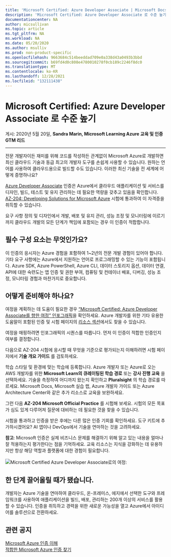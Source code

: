 ```yaml
---
title: 'Microsoft Certified: Azure Developer Associate | Microsoft Docs 로 준 높이기'
description: 'Microsoft Certified: Azure Developer Associate 로 수준 높기'
documentationcenter: NA
author: micsullivan
ms.topic: article
ms.tgt_pltfrm: NA
ms.workload: NA
ms.date: 05/20/2020
ms.author: msulliv
ms.prod: non-product-specific
ms.openlocfilehash: 9663684c514beeddad709e0a338d43a0493b3bbd
ms.sourcegitcommit: b69fd4d0c808e4780010278f0cb189c2246f8dc0
ms.translationtype: MT
ms.contentlocale: ko-KR
ms.lasthandoff: 12/28/2021
ms.locfileid: "132111438"
---
```

# <a name="level-up-with-microsoft-certified-azure-developer-associate"></a>Microsoft Certified: Azure Developer Associate 로 수준 높기

게시: 2020년 5월 20일, **Sandra Marin, Microsoft Learning Azure 교육 및 인증 GTM 리드**

___

전문 개발자이든 재미를 위해 코드를 작성하든 관계없이 Microsoft Azure로 개발하면 최신 클라우드 기술과 동급 최고의 개발자 도구를 손쉽게 사용할 수 있습니다. 원하는 언어를 사용하여 클라우드용으로 빌드할 수도 있습니다. 이러한 최신 기술을 전 세계에 어떻게 증명하나요?

[Azure Developer Associate](https://docs.microsoft.com/learn/certifications/azure-developer) 인증은 Azure에서 클라우드 애플리케이션 및 서비스를 디자인, 빌드, 테스트 및 유지 관리하는 데 필요한 역량을 갖추고 있음을 확인합니다. [AZ-204: Developing Solutions for Microsoft Azure](https://docs.microsoft.com/learn/certifications/exams/az-204) 시험에 통과하여 이 자격증을 취득할 수 있습니다.

요구 사항 정의 및 디자인에서 개발, 배포 및 유지 관리, 성능 조정 및 모니터링에 이르기까지 클라우드 개발의 모든 단계가 책임에 포함되는 경우 이 인증이 적합합니다.

## <a name="what-are-the-prerequisites"></a>필수 구성 요소는 무엇인가요?

이 인증의 응시자는 Azure 경험을 포함하여 1~2년의 전문 개발 경험이 있어야 합니다. 기타 요구 사항에는 Azure에서 지원하는 언어로 프로그래밍할 수 있는 기능이 포함됩니다. Azure SDK, Azure PowerShell, Azure CLI, 데이터 스토리지 옵션, 데이터 연결, API에 대한 숙련도는 앱 인증 및 권한 부여, 컴퓨팅 및 컨테이너 배포, 디버깅, 성능 조정, 모니터링 경험과 마찬가지로 중요합니다.

## <a name="how-can-you-get-ready"></a>어떻게 준비해야 하나요?

여정을 계획하는 데 도움이 필요한 경우 [“Microsoft Certified: Azure Developer Associate를 향한 여정” 인포그래픽](https://query.prod.cms.rt.microsoft.com/cms/api/am/binary/RE4woK5)을 확인하세요. Azure 개발자를 위한 기타 유용한 도움말이 포함된 인증 및 시험 페이지의 [리소스 섹션](https://docs.microsoft.com/learn/certifications/azure-developer#certification-resources)에서도 찾을 수 있습니다.

여정을 매핑하려면 인포그래픽의 시퀀스를 따릅니다. 먼저 이 인증이 적합한 인증인지 여부를 결정합니다.

다음으로 AZ-204 시험에 응시할 때 무엇을 기준으로 평가되는지 이해하려면 시험 페이지에서 **기술 개요 가이드** 를 검토하세요.

학습 스타일 및 환경에 맞는 학습에 등록합니다. Azure 개발자 또는 Azure로 오는 AWS 개발자를 위한 **Microsoft Learn의 큐레이팅된 학습 경로** 또는 **강사 진행 교육** 을 선택하세요. 기술을 측정하여 어디까지 왔는지 확인하고 **Pluralsight** 의 학습 경로를 따르세요. Microsoft Docs, Microsoft 실습 랩, Azure 개발자 가이드 또는 Azure Architecture Center와 같은 추가 리소스로 교육을 보완하세요.

그런 다음 **AZ-204 Microsoft Official Practice** 를 시험해 보세요. 시험의 모든 목표가 심도 있게 다루어져 질문에 대비하는 데 필요한 것을 찾을 수 있습니다.

시험을 통과하고 인증을 받은 후에는 다른 많은 인증 기회를 확인하세요. 도구 키트에 추가하시겠어요? AI 앱이나 DevOps에서 기술을 연마하는 것을 고려하세요.

**참고**: Microsoft 인증은 실제 비즈니스 문제를 해결하기 위해 알고 있는 내용을 얼마나 잘 적용하는지 평가한다는 점을 기억하세요. 교육 리소스는 지식을 강화하는 데 유용하지만 항상 해당 역할과 플랫폼에 대한 경험이 필요합니다.<br/><br/>
![ Microsoft Certified Azure Developer Associate로의 여정:](images/azurecerts-developer.png)

## <a name="its-time-to-level-up"></a>한 단계 끌어올릴 때가 됐습니다.

개발자는 Azure 기술을 연마하여 클라우드, 온-프레미스, 에지에서 선택한 도구와 프레임워크를 사용하여 애플리케이션을 빌드, 배포, 관리하는 200개 이상의 서비스를 활용할 수 있습니다. 인증을 취득하고 경력을 위한 새로운 가능성을 열고 Azure에서 아이디어를 솔루션으로 전환하세요.

## <a name="related-announcements"></a>관련 공지

[Microsoft Azure 인증 이해](https://www.microsoft.com/en-us/learning/community-blog-post.aspx?BlogId=8&Id=375305)  
[적합한 Microsoft Azure 인증 찾기](https://www.microsoft.com/en-us/learning/community-blog-post.aspx?BlogId=8&Id=375306)